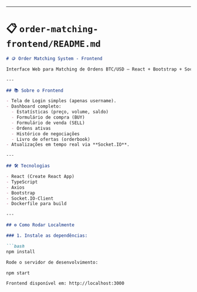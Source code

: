 
---

# 📋 `order-matching-frontend/README.md`

```markdown
# 🪙 Order Matching System - Frontend

Interface Web para Matching de Ordens BTC/USD — React + Bootstrap + Socket.IO 🚀

---

## 📚 Sobre o Frontend

- Tela de Login simples (apenas username).
- Dashboard completo:
  - Estatísticas (preço, volume, saldo)
  - Formulário de compra (BUY)
  - Formulário de venda (SELL)
  - Ordens ativas
  - Histórico de negociações
  - Livro de ofertas (orderbook)
- Atualizações em tempo real via **Socket.IO**.

---

## 🛠️ Tecnologias

- React (Create React App)
- TypeScript
- Axios
- Bootstrap
- Socket.IO-Client
- Dockerfile para build

---

## ⚙️ Como Rodar Localmente

### 1. Instale as dependências:

```bash
npm install

Rode o servidor de desenvolvimento:

npm start

Frontend disponível em: http://localhost:3000

